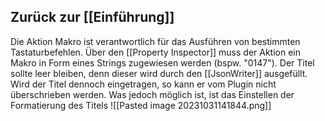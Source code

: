 ## Zurück zur [[Einführung]]

Die Aktion Makro ist verantwortlich für das Ausführen von bestimmten Tastaturbefehlen. 
Über den [[Property Inspector]] muss der Aktion ein Makro in Form eines Strings zugewiesen werden
(bspw. "0147"). 
Der Titel sollte leer bleiben, denn dieser wird durch den [[JsonWriter]] ausgefüllt. Wird der Titel dennoch eingetragen, so kann er vom Plugin nicht überschrieben werden. 
Was jedoch möglich ist, ist das Einstellen der Formatierung des Titels 
![[Pasted image 20231031141844.png]]
